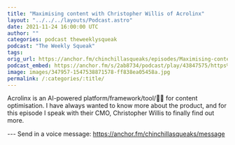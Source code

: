 ```yaml
---
title: "Maximising content with Christopher Willis of Acrolinx"
layout: "../../../layouts/Podcast.astro"
date: 2021-11-24 16:00:00 UTC
author: ""
categories: podcast theweeklysqueak
podcast: "The Weekly Squeak"
tags: 
orig_url: https://anchor.fm/chinchillasqueaks/episodes/Maximising-content-with-Christopher-Willis-of-Acrolinx-e1aoken
podcast_embed: https://anchor.fm/s/2ab8734/podcast/play/43847575/https%3A%2F%2Fd3ctxlq1ktw2nl.cloudfront.net%2Fstaging%2F2021-10-24%2Fa1d4a189-7629-062d-df24-1c1326717f4a.mp3
image: images/347957-1547538871578-ff838ea05458a.jpg
permalink: /:categories/:title/
---
```

Acrolinx is an AI-powered platform/framework/tool/🤷‍♂️ for content optimisation. I have always wanted to know more about the product, and for this episode I speak with their CMO, Christopher Willis to finally find out more.

--- Send in a voice message: https://anchor.fm/chinchillasqueaks/message